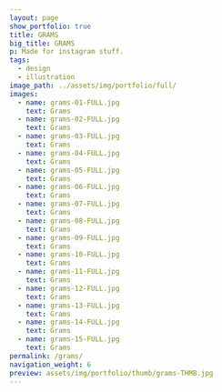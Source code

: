 ```yaml
---
layout: page
show_portfolio: true
title: GRAMS
big_title: GRAMS
p: Made for instagram stuff.
tags:
  - design
  - illustration
image_path: ../assets/img/portfolio/full/
images:
  - name: grams-01-FULL.jpg
    text: Grams
  - name: grams-02-FULL.jpg
    text: Grams
  - name: grams-03-FULL.jpg
    text: Grams
  - name: grams-04-FULL.jpg
    text: Grams
  - name: grams-05-FULL.jpg
    text: Grams
  - name: grams-06-FULL.jpg
    text: Grams
  - name: grams-07-FULL.jpg
    text: Grams
  - name: grams-08-FULL.jpg
    text: Grams
  - name: grams-09-FULL.jpg
    text: Grams
  - name: grams-10-FULL.jpg
    text: Grams
  - name: grams-11-FULL.jpg
    text: Grams
  - name: grams-12-FULL.jpg
    text: Grams
  - name: grams-13-FULL.jpg
    text: Grams
  - name: grams-14-FULL.jpg
    text: Grams
  - name: grams-15-FULL.jpg
    text: Grams
permalink: /grams/
navigation_weight: 6
preview: assets/img/portfolio/thumb/grams-THMB.jpg
---
```


